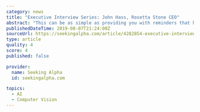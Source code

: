 ```yaml
---
category: news
title: "Executive Interview Series: John Hass, Rosetta Stone CEO"
abstract: "This can be as simple as providing you with reminders that help you reach your learning goals, or as complex as using the object recognition technology in your phone to identify objects around you ..."
publishedDateTime: 2019-08-07T21:24:00Z
sourceUrl: https://seekingalpha.com/article/4282854-executive-interview-series-john-hass-rosetta-stone-ceo
type: article
quality: 4
score: 4
published: false

provider:
  name: Seeking Alpha
  id: seekingalpha.com

topics:
  - AI
  - Computer Vision
---
```


